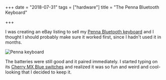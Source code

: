 +++
date = "2018-07-31"
tags = ["hardware"]
title = "The Penna Bluetooth Keyboard"

+++
 
I was creating an eBay listing to sell my [Penna Bluetooth keyboard](https://www.elretron.com/penna) and I thought I should probably make sure it worked first, since I hadn't used it in months.

![Penna keyboard](/img/2018/2018-07-31_penna.jpg)

The batteries were still good and it paired immediately. I started typing on its [Cherry MX Blue switches](https://deskthority.net/wiki/Cherry_MX_Blue) and realized it was so fun and weird and cool-looking that I decided to keep it.
